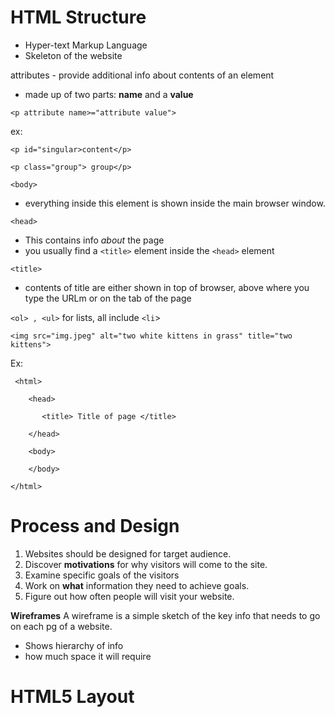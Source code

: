 # HTML Structure #
- Hyper-text Markup Language
- Skeleton of the website 

attributes - provide additional info about contents of an element
- made up of two parts: **name** and a **value**

`<p attribute name>="attribute value">`

ex:

`<p id="singular>content</p>`

`<p class="group"> group</p>`



`<body>`
- everything inside this element is shown inside the main browser window.

`<head>`
- This contains info *about* the page 
- you usually find a `<title>` element inside the `<head>` element

`<title>`
- contents of title are either shown in top of browser, above where you type the URLm or on the tab of the page

`<ol> , <ul>` for lists, all include `<li`>

`<img src="img.jpeg" alt="two white kittens in grass" title="two kittens">`

Ex:

```
 <html>

    <head>

       <title> Title of page </title>

    </head>

    <body>

    </body>

</html>
```

    
# Process and Design # 
1. Websites should be designed for target audience.
1. Discover **motivations** for why visitors will come to the site.
1. Examine specific goals of the visitors
1. Work on **what** information they need to achieve goals.
1. Figure out how often people  will visit your website.

**Wireframes**
A wireframe is a simple sketch of the key info that needs to go on each pg of a website. 
- Shows hierarchy of info
- how much space it will require

# HTML5 Layout #









